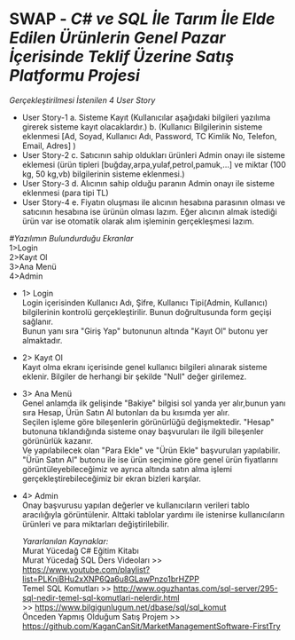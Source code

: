 # SWAP - *C# ve SQL İle Tarım İle Elde Edilen Ürünlerin Genel Pazar İçerisinde Teklif Üzerine Satış Platformu Projesi*

*Gerçekleştirilmesi İstenilen 4 User Story*
* User Story-1
  a. Sisteme Kayıt (Kullanıcılar aşağıdaki bilgileri yazılıma girerek sisteme kayıt olacaklardır.)
  b. (Kullanıcı Bilgilerinin sisteme eklenmesi [Ad, Soyad, Kullanıcı Adı, Password, TC Kimlik No, Telefon, Email, Adres] )
* User Story-2
  c. Satıcının sahip oldukları ürünleri Admin onayı ile sisteme eklemesi (ürün tipleri [buğday,arpa,yulaf,petrol,pamuk,…] ve miktar (100 kg, 50 kg,vb) bilgilerinin sisteme eklenmesi.)
* User Story-3
  d. Alıcının sahip olduğu paranın Admin onayı ile sisteme eklenmesi (para tipi TL)
* User Story-4
  e. Fiyatın oluşması ile alıcının hesabına parasının olması ve satıcının hesabına ise ürünün olması lazım. Eğer alıcının almak istediği ürün var ise otomatik olarak alım işleminin gerçekleşmesi lazım.


*#Yazılımın Bulundurduğu Ekranlar<br/>*
1>Login<br/> 2>Kayıt Ol<br/> 3>Ana Menü<br/> 4>Admin<br/>

* 1> Login<br/>
  Login içerisinden Kullanıcı Adı, Şifre, Kullanıcı Tipi(Admin, Kullanıcı) bilgilerinin kontrolü gerçekleştirilir. Bunun doğrultusunda form geçişi sağlanır. <br/>
  Bunun yanı sıra "Giriş Yap" butonunun altında "Kayıt Ol" butonu yer almaktadır.<br/>
* 2> Kayıt Ol<br/>
  Kayıt olma ekranı içerisinde genel kullanıcı bilgileri alınarak sisteme eklenir. Bilgiler de herhangi bir şekilde "Null" değer girilemez.<br/>
* 3> Ana Menü<br/>
  Genel anlamda ilk gelişinde "Bakiye" bilgisi sol yanda yer alır,bunun yanı sıra  Hesap, Ürün Satın Al butonları da bu kısımda yer alır.<br/>
  Seçilen işleme göre bileşenlerin görünürlüğü değişmektedir. "Hesap" butonuna tıklandığında sisteme onay başvuruları ile ilgili bileşenler görünürlük kazanır. <br/>
  Ve yapılabilecek olan "Para Ekle" ve "Ürün Ekle" başvuruları yapılabilir.<br/>
  "Ürün Satın Al" butonu ile ise ürün seçimine göre genel ürün fiyatlarını görüntüleyebileceğimiz ve ayrıca altında satın alma işlemi gerçekleştirebileceğimiz bir ekran bizleri karşılar.<br/>
* 4> Admin<br/>
  Onay başvurusu yapılan değerler ve kullanıcıların verileri tablo aracılığıyla görüntülenir. Alttaki tablolar yardımı ile istenirse kullanıcıların ürünleri ve para miktarları değiştirilebilir.<br/>
  
  *Yararlanılan Kaynaklar:<br/>*
  Murat Yücedağ C# Eğitim Kitabı<br/>
  Murat Yücedağ SQL Ders Videoları >> https://www.youtube.com/playlist?list=PLKnjBHu2xXNP6Qa6u8GLawPnzo1brHZPP<br/>
  Temel SQL Komutları >> http://www.oguzhantas.com/sql-server/295-sql-nedir-temel-sql-komutlari-nelerdir.html<br/>
                      >> https://www.bilgigunlugum.net/dbase/sql/sql_komut<br/>
  Önceden Yapmış Olduğum Satış Projem >> https://github.com/KaganCanSit/MarketManagementSoftware-FirstTry<br/>
  
